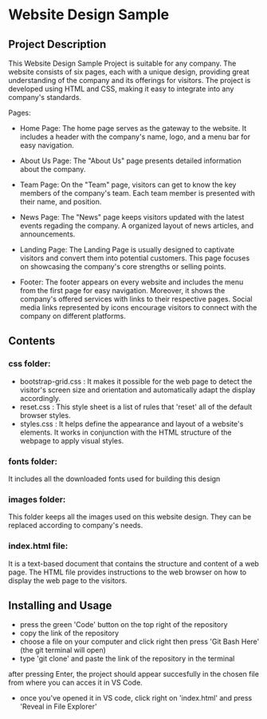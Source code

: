 # Website Design Sample

## Project Description

This Website Design Sample Project is suitable for any company. The website consists of six pages, each with a unique design, providing great understanding of the company and its offerings for visitors. The project is developed using HTML and CSS, making it easy to integrate into any company's standards.

Pages:

- Home Page:
The home page serves as the gateway to the website. It includes a header with the company's name, logo, and a menu bar for easy navigation.

- About Us Page:
The "About Us" page presents detailed information about the company.

- Team Page:
On the "Team" page, visitors can get to know the key members of the company's team. Each team member is presented with their name, and position. 

- News Page:
The "News" page keeps visitors updated with the latest events regading the company. A organized layout of news articles,  and announcements.

- Landing Page:
The Landing Page is usually designed to captivate visitors and convert them into potential customers. This page focuses on showcasing the company's core strengths or selling points.

- Footer:
The footer appears on every website and includes the menu from the first page for easy navigation. Moreover, it shows the company's offered services with links to their respective pages. Social media links represented by icons encourage visitors to connect with the company on different platforms.

## Contents
 ### css folder:
 - bootstrap-grid.css : It makes it possible for the web page to detect the visitor's screen size and orientation and automatically adapt the display accordingly.
 - reset.css : This style sheet is a list of rules that 'reset' all of the default browser styles.
 - styles.css :  It helps define the appearance and layout of a website's elements. It works in conjunction with the HTML structure of the webpage to apply visual styles.

  ### fonts folder:
  It includes all the downloaded fonts used for building this design
  ### images folder:
  This folder keeps all the images used on this website design. They can be replaced according to company's needs.
  ### index.html file:
  It is a text-based document that contains the structure and content of a web page. The HTML file provides instructions to the web browser on how to display the web page to the visitors.

## Installing and Usage

- press the green 'Code' button on the top right of the repository
- copy the link of the repository
- choose a file on your computer and click right then press 'Git Bash Here' (the git terminal will open)
- type 'git clone' and paste the link of the repository in the terminal 

after pressing Enter, the project should appear succesfully in the chosen file from where you can acces it in VS Code.

- once you've opened it in VS code, click right on 'index.html' and press 'Reveal in File Explorer'


   
